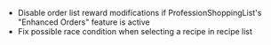 - Disable order list reward modifications if ProfessionShoppingList's "Enhanced Orders" feature is active
- Fix possible race condition when selecting a recipe in recipe list